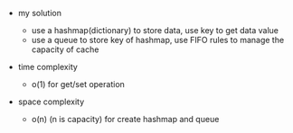 - my solution
    - use a hashmap(dictionary) to store data, use key to get data value
    - use a queue to store key of hashmap, use FIFO rules to manage the capacity of cache

- time complexity
    - o(1) for get/set operation

- space complexity
    - o(n) (n is capacity) for create hashmap and queue